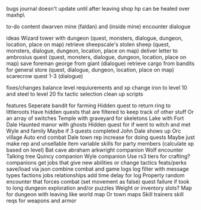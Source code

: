 
bugs
journal doesn't update until after leaving shop
hp can be healed over maxhp\

to-do content
dwarven mine (faldan) and (inside mine) encounter dialogue

ideas
Wizard tower with dungeon  (quest, monsters, dialogue, dungeon, location, place on map)
retrieve sheepscale's stolen sheep  (quest, monsters, dialogue, dungeon, location, place on map)
deliver letter to ambrosius quest (quest, monsters, dialogue, dungeon, location, place on map)
save foreman george from giant (dialogue)
retrieve cargo from bandits for general store (quest, dialogue, dungeon, location, place on map)
scarecrow quest 1-3 (dialogue)

fixes/changes
balance level requiurements and xp
change iron to level 10 and steel to level 20
fix tactic selection
clean up scripts

features
Seperate bandit for farming
Hidden quest to return ring to littleroots
Have hidden quests that are filtered to keep track of other stuff
Or an array of switches 
Temple with graveyard for skeletons
Lake with Fort Dale
Haunted manor with ghosts 
Hidden quest for if went to witch and met Wyle and family 
Maybe if 3 quests completed John Dale shows up
Orc village
Auto end combat
Dale town rep increase for doing quests 
Maybe just make rep and unsellable item
variable skills for party members (calculate xp based on level)
Bat cave
abraham arkwright companion
Wolf encounter
Talking tree
Quincy companion
Wyle companion
Use rs3 tiers for crafting?
companions get jobs that give new abilities or change tactics
feats/perks
save/load via json
combine combat and game logs
log filter with message types
factions
jobs
relationships
add time delay for log
Property
random encounter that forces combat (set movement as false)
quest failure if took to long
dungeon exploration and/or puzzles
Weight or inventory slots?
Map for dungeon with leaving like world map
Or town maps
Skill trainers 
skill reqs for weapons and armor